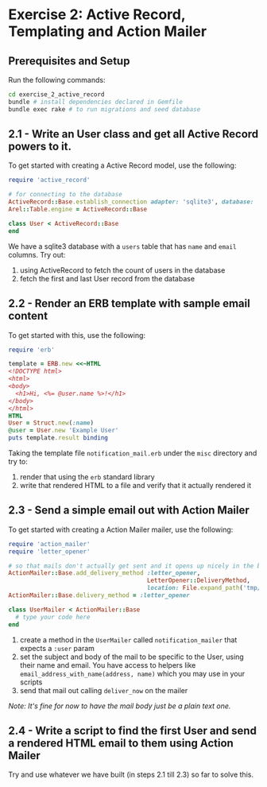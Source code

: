# Exercise 2: Active Record, Templating and Action Mailer

## Prerequisites and Setup

Run the following commands:

```bash
cd exercise_2_active_record
bundle # install dependencies declared in Gemfile
bundle exec rake # to run migrations and seed database
```

## 2.1 - Write an User class and get all Active Record powers to it.

To get started with creating a Active Record model, use the following:

```ruby
require 'active_record'

# for connecting to the database
ActiveRecord::Base.establish_connection adapter: 'sqlite3', database: 'exercise_2_active_record.sqlite3'
Arel::Table.engine = ActiveRecord::Base

class User < ActiveRecord::Base
end
```

We have a sqlite3 database with a `users` table that has `name` and `email` columns. Try out:

1. using ActiveRecord to fetch the count of users in the database
2. fetch the first and last User record from the database

## 2.2 - Render an ERB template with sample email content

To get started with this, use the following:

```ruby
require 'erb'

template = ERB.new <<~HTML
<!DOCTYPE html>
<html>
<body>
  <h1>Hi, <%= @user.name %>!</h1>
</body>
</html>
HTML
User = Struct.new(:name)
@user = User.new 'Example User'
puts template.result binding
```

Taking the template file `notification_mail.erb` under the `misc` directory and try to:

1. render that using the `erb` standard library
2. write that rendered HTML to a file and verify that it actually rendered it

## 2.3 - Send a simple email out with Action Mailer

To get started with creating a Action Mailer mailer, use the following:

```ruby
require 'action_mailer'
require 'letter_opener'

# so that mails don't actually get sent and it opens up nicely in the browser instead
ActionMailer::Base.add_delivery_method :letter_opener,
                                       LetterOpener::DeliveryMethod,
                                       location: File.expand_path('tmp/letter_opener', __dir__)
ActionMailer::Base.delivery_method = :letter_opener

class UserMailer < ActionMailer::Base
  # type your code here
end
```

1. create a method in the `UserMailer` called `notification_mailer` that expects a `:user` param
2. set the subject and body of the mail to be specific to the User, using their name and email. You have access to helpers like `email_address_with_name(address, name)` which you may use in your scripts
3. send that mail out calling `deliver_now` on the mailer

_Note: It's fine for now to have the mail body just be a plain text one._

## 2.4 - Write a script to find the first User and send a rendered HTML email to them using Action Mailer

Try and use whatever we have built (in steps 2.1 till 2.3) so far to solve this.
